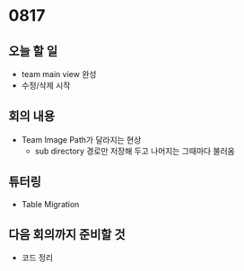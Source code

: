 # 0817

## 오늘 할 일
- team main view 완성
- 수정/삭제 시작

## 회의 내용
- Team Image Path가 달라지는 현상
  - sub directory 경로만 저장해 두고 나머지는 그때마다 불러옴

## 튜터링
- Table Migration


## 다음 회의까지 준비할 것
- 코드 정리
